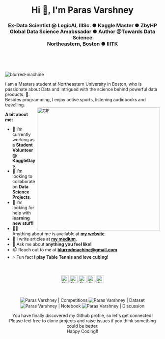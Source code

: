 <h1 align="center">Hi 👋, I'm Paras Varshney</h1>
<h3 align="center">Ex-Data Scientist @ LogicAI, IIISc. ● Kaggle Master ● ZbyHP Global Data Science Amabssador ● Author @Towards Data Science <br>Northeastern, Boston ● IIITK</h3>

<br />
<br />
<br />
<p align="left"> <img src="https://komarev.com/ghpvc/?username=blurred-machine" alt="blurred-machine" /> </p>
I am a Masters student at Northeastern University in Boston, who is passionate about Data and intrigued with the science behind powerful data products. 🚀.
<br/>
Besides programming, I enjoy active sports, listening audiobooks and travelling.
<br>
<img align="right" alt="GIF" src="https://raw.githubusercontent.com/blurred-machine/blurred-machine/master/animation.gif" width="400px" />
  
**A bit about me:**

- 🔭 I’m currently working as a **Student Volunteer @ KaggleDays**.
- 👯 I’m looking to collaborate on **Data Science Projects**.
- 🤔 I’m looking for help with **learning new stuff!**
- 👨‍💻 Anything about me is available at **[my website](https://blurred-machine.github.io/)**.
- 📝 I write articles at **[my medium](https://medium.com/@blurred-machine)**.
- 💬 Ask me about **anything you feel like!**
- 📫 Reach out to me at **blurredmachine@gmail.com**
- ⚡ Fun fact **I play Table Tennis and love cubing!**

<br>
<!-- <p align="center">
<img src="https://github-readme-stats.vercel.app/api?username=blurred-machine&show_icons=true" alt="blurred-machine"/>
</p> -->

<p align="center">
<a href="https://www.linkedin.com/in/blurred-machine">	
  <img align="center" alt="Paras Varshney | LinkdeIn" width="25px" height="25" src="https://cdn.jsdelivr.net/npm/simple-icons@v3/icons/linkedin.svg" />	
</a>	
<a href="https://medium.com/@blurred-machine">	
  <img align="center" alt="Paras Varshney | Medium" width="25px" height="25" src="https://cdn.jsdelivr.net/npm/simple-icons@v3/icons/medium.svg" />	
</a>	
<a href="https://www.kaggle.com/blurredmachine">	
  <img align="center" alt="Paras Varshney | Kaggle" width="25px" height="25" src="https://cdn.jsdelivr.net/npm/simple-icons@v3/icons/kaggle.svg" />	
</a>	
<a href="https://twitter.com/blurred_machine">	
  <img align="center" alt="Paras Varshney | Twitter" width="25px" height="25" src="https://cdn.jsdelivr.net/npm/simple-icons@v3/icons/twitter.svg" />	
</a>	
<a href="https://www.instagram.com/blurred_machine">	
  <img align="center" alt="Paras Varshney | Instagram" width="25px" height="25" src="https://cdn.jsdelivr.net/npm/simple-icons@v3/icons/instagram.svg" />	
</a>  
</p>
<br>

<p align="center">
    <img align="center" alt="Paras Varshney | Competitions" src="https://road-to-kaggle-grandmaster.vercel.app/api/badges/blurredmachine/competition/light" />	
    <img align="center" alt="Paras Varshney | Dataset" src="https://road-to-kaggle-grandmaster.vercel.app/api/badges/blurredmachine/dataset/light" />	
    <img align="center" alt="Paras Varshney | Notebook" src="https://road-to-kaggle-grandmaster.vercel.app/api/badges/blurredmachine/notebook/light" />	
    <img align="center" alt="Paras Varshney | Discussion" src="https://road-to-kaggle-grandmaster.vercel.app/api/badges/blurredmachine/discussion/light" />	
</p>

<p align="center">
You have finally discovered my Github profile, so let's get connected!
<br/>
Please feel free to clone projects and raise issues if you think something could be better.
<br/>
Happy Coding!!
</p>  
